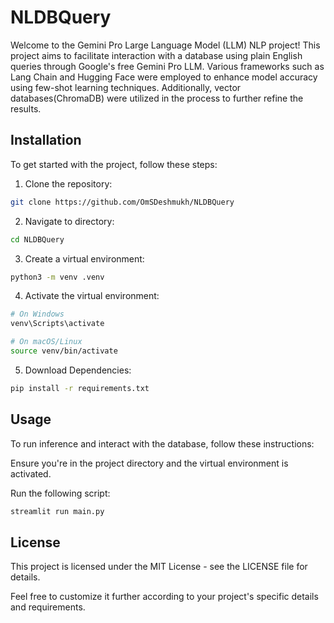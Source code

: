 # NLDBQuery

Welcome to the Gemini Pro Large Language Model (LLM) NLP project! This project aims to facilitate interaction with a database using plain English queries through Google's free Gemini Pro LLM. Various frameworks such as Lang Chain and Hugging Face were employed to enhance model accuracy using few-shot learning techniques. Additionally, vector databases(ChromaDB) were utilized in the process to further refine the results.

## Installation

To get started with the project, follow these steps:

1. Clone the repository:

```bash
git clone https://github.com/OmSDeshmukh/NLDBQuery
```

2. Navigate to directory:

```bash
cd NLDBQuery
```

3. Create a virtual environment:

```bash
python3 -m venv .venv
```

4. Activate the virtual environment:

```bash
# On Windows
venv\Scripts\activate

# On macOS/Linux
source venv/bin/activate
```

5. Download Dependencies:

```bash
pip install -r requirements.txt
```

## Usage

To run inference and interact with the database, follow these instructions:

Ensure you're in the project directory and the virtual environment is activated.

Run the following script:
```bash
streamlit run main.py
```

## License

This project is licensed under the MIT License - see the LICENSE file for details.

Feel free to customize it further according to your project's specific details and requirements.
